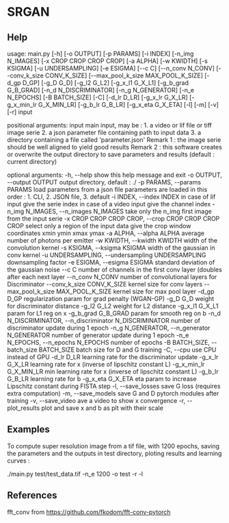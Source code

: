 # SRGAN

## Help

usage: main.py [-h] [-o OUTPUT] [-p PARAMS] [-i INDEX] [-n_img N_IMAGES] [-x CROP CROP CROP CROP] [-a ALPHA] [-w KWIDTH] [-s KSIGMA] [-u UNDERSAMPLING] [-e ESIGMA] [--c C] [--n_conv N_CONV]
               [--conv_k_size CONV_K_SIZE] [--max_pool_k_size MAX_POOL_K_SIZE] [-d_gp D_GP] [-g_D G_D] [-g_l2 G_L2] [-g_x_l1 G_X_L1] [-g_b_grad G_B_GRAD] [-n_d N_DISCRIMINATOR] [-n_g N_GENERATOR]
               [-n_e N_EPOCHS] [-B BATCH_SIZE] [-C] [-d_lr D_LR] [-g_x_lr G_X_LR] [-g_x_min_lr G_X_MIN_LR] [-g_b_lr G_B_LR] [-g_x_eta G_X_ETA] [-l] [-m] [-v] [-r]
               input

positional arguments:
  input                 main input, may be : 1. a video or lif file or tiff image serie 2. a json parameter file containing path to input data 3. a directory containing a file called 'parameter.json'
                        Remark 1 : the image serie should be well aligned to yield good results Remark 2 : this software creates or overwrite the output directory to save parameters and results (default
                        : current directory)

optional arguments:
  -h, --help            show this help message and exit
  -o OUTPUT, --output OUTPUT
                        output directory, default : ./
  -p PARAMS, --params PARAMS
                        load parameters from a json file parameters are loaded in this order : 1. CLI, 2. JSON file, 3. default
  -i INDEX, --index INDEX
                        in case of lif input give the serie index in case of a video input give the channel index
  -n_img N_IMAGES, --n_images N_IMAGES
                        take only the n_img first image from the input serie
  -x CROP CROP CROP CROP, --crop CROP CROP CROP CROP
                        select only a region of the input data give the crop window coordinates xmin ymin xmax ymax
  -a ALPHA, --alpha ALPHA
                        average number of photons per emitter
  -w KWIDTH, --kwidth KWIDTH
                        width of the convolution kernel
  -s KSIGMA, --ksigma KSIGMA
                        width of the gaussian in conv kernel
  -u UNDERSAMPLING, --undersampling UNDERSAMPLING
                        downsampling factor
  -e ESIGMA, --esigma ESIGMA
                        standard deviation of the gaussian noise
  --c C                 number of channels in the first conv layer (doubles after each next layer
  --n_conv N_CONV       number of convolutional layers for Discriminator
  --conv_k_size CONV_K_SIZE
                        kernel size for conv layers
  --max_pool_k_size MAX_POOL_K_SIZE
                        kernel size for max pool layer
  -d_gp D_GP            regularization param for grad penalty (WGAN-GP)
  -g_D G_D              weight for discriminator distance
  -g_l2 G_L2            weight for L2 distance
  -g_x_l1 G_X_L1        param for L1 reg on x
  -g_b_grad G_B_GRAD    param for smooth reg on b
  -n_d N_DISCRIMINATOR, --n_discriminator N_DISCRIMINATOR
                        number of discriminator update during 1 epoch
  -n_g N_GENERATOR, --n_generator N_GENERATOR
                        number of generator update during 1 epoch
  -n_e N_EPOCHS, --n_epochs N_EPOCHS
                        number of epochs
  -B BATCH_SIZE, --batch_size BATCH_SIZE
                        batch size for D and G training
  -C, --cpu             use CPU instead of GPU
  -d_lr D_LR            learning rate for the discriminator update
  -g_x_lr G_X_LR        learning rate for x (inverse of lipschitz constant L)
  -g_x_min_lr G_X_MIN_LR
                        min learning rate for x (inverse of lipschitz constant L)
  -g_b_lr G_B_LR        learning rate for b
  -g_x_eta G_X_ETA      eta param to increase Lipschitz constant during FISTA step
  -l, --save_losses     save G loss (requires extra computation)
  -m, --save_models     save G and D pytorch modules after training
  -v, --save_video      ave a video to show x convergence
  -r, --plot_results    plot and save x and b as plt with their scale


## Examples

To compute super resolution image from a tif file, with 1200 epochs, saving the parameters and the outputs in test directory, ploting results and learning curves :

./main.py test/test_data.tif -n_e 1200 -o test -r -l

## References

fft_conv from https://github.com/fkodom/fft-conv-pytorch
